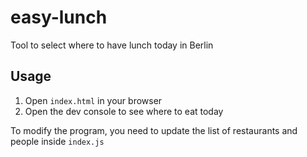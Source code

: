 # easy-lunch

Tool to select where to have lunch today in Berlin

## Usage

1. Open `index.html` in your browser
2. Open the dev console to see where to eat today

To modify the program, you need to update the list of restaurants and people inside `index.js`